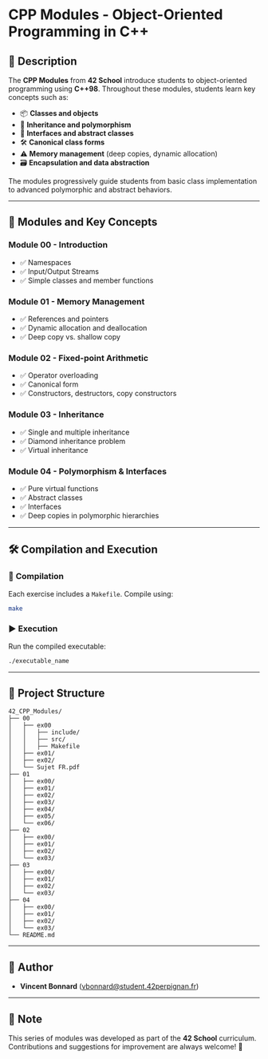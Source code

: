 # CPP Modules - Object-Oriented Programming in C++

## 📌 Description

The **CPP Modules** from **42 School** introduce students to object-oriented programming using **C++98**. Throughout these modules, students learn key concepts such as:

- 📦 **Classes and objects**
- 🔄 **Inheritance and polymorphism**
- 🧩 **Interfaces and abstract classes**
- 🛠 **Canonical class forms**
- ⚠️ **Memory management** (deep copies, dynamic allocation)
- 🗃 **Encapsulation and data abstraction**

The modules progressively guide students from basic class implementation to advanced polymorphic and abstract behaviors.

---

## 🎯 Modules and Key Concepts

### Module 00 - Introduction
- ✅ Namespaces
- ✅ Input/Output Streams
- ✅ Simple classes and member functions

### Module 01 - Memory Management
- ✅ References and pointers
- ✅ Dynamic allocation and deallocation
- ✅ Deep copy vs. shallow copy

### Module 02 - Fixed-point Arithmetic
- ✅ Operator overloading
- ✅ Canonical form
- ✅ Constructors, destructors, copy constructors

### Module 03 - Inheritance
- ✅ Single and multiple inheritance
- ✅ Diamond inheritance problem
- ✅ Virtual inheritance

### Module 04 - Polymorphism & Interfaces
- ✅ Pure virtual functions
- ✅ Abstract classes
- ✅ Interfaces
- ✅ Deep copies in polymorphic hierarchies

---

## 🛠 Compilation and Execution

### 🔧 **Compilation**

Each exercise includes a `Makefile`. Compile using:

```sh
make
```

### ▶️ **Execution**

Run the compiled executable:

```sh
./executable_name
```

---

## 📁 Project Structure

```
42_CPP_Modules/
├── 00
│   ├── ex00
│   │   ├── include/
│   │   ├── src/
│   │   ├── Makefile
│   ├── ex01/
│   ├── ex02/
│   └── Sujet FR.pdf
├── 01
│   ├── ex00/
│   ├── ex01/
│   ├── ex02/
│   ├── ex03/
│   ├── ex04/
│   ├── ex05/
│   └── ex06/
├── 02
│   ├── ex00/
│   ├── ex01/
│   ├── ex02/
│   └── ex03/
├── 03
│   ├── ex00/
│   ├── ex01/
│   ├── ex02/
│   └── ex03/
├── 04
│   ├── ex00/
│   ├── ex01/
│   ├── ex02/
│   └── ex03/
└── README.md
```

---

## 📜 Author

- **Vincent Bonnard** (<vbonnard@student.42perpignan.fr>)

---

## 📌 Note

This series of modules was developed as part of the **42 School** curriculum. Contributions and suggestions for improvement are always welcome! 🚀
